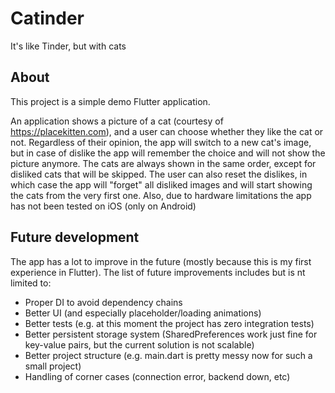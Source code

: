 # Catinder

It's like Tinder, but with cats

## About

This project is a simple demo Flutter application.

An application shows a picture of a cat (courtesy of https://placekitten.com), and a user can choose
whether they like the cat or not. Regardless of their opinion, the app will switch to a new cat's
image, but in case of dislike the app will remember the choice and will not show the picture
anymore. The cats are always shown in the same order, except for disliked cats that will be skipped.
The user can also reset the dislikes, in which case the app will "forget" all disliked images and
will start showing the cats from the very first one. Also, due to hardware limitations the app has
not been tested on iOS (only on Android)

## Future development

The app has a lot to improve in the future (mostly because this is my first experience in Flutter).
The list of future improvements includes but is nt limited to:

* Proper DI to avoid dependency chains
* Better UI (and especially placeholder/loading animations)
* Better tests (e.g. at this moment the project has zero integration tests)
* Better persistent storage system (SharedPreferences work just fine for key-value pairs, but the
  current solution is not scalable)
* Better project structure (e.g. main.dart is pretty messy now for such a small project)
* Handling of corner cases (connection error, backend down, etc)
